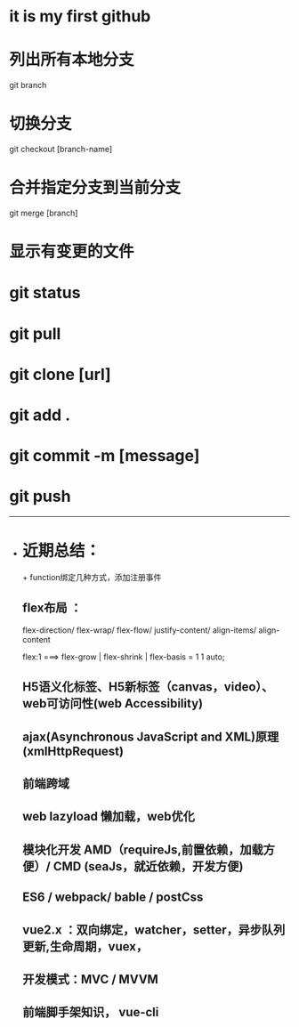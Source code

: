 # it is my first github
# 列出所有本地分支
git branch
# 切换分支
git checkout [branch-name]
# 合并指定分支到当前分支
git merge [branch]
# 显示有变更的文件
# git status

<h1> git pull </h1>
<h1> git clone [url] </h1>
<h1> git add . </h1>
<h1> git commit -m [message]  </h1>
<h1> git push </h1>

------------------------------------------------------------
 - <h1>近期总结：</h1>
   + <js 原型链以及继承:
      + _proto_, new , object.create
    <h2>function绑定几种方式，添加注册事件</h2>
    <h2>flex布局 ：</h2>
        <p>flex-direction/ flex-wrap/ flex-flow/ justify-content/ align-items/ align-content</p>
        <p>flex:1 ===>   flex-grow |  flex-shrink | flex-basis = 1 1 auto;</p>
    <h2>H5语义化标签、H5新标签（canvas，video）、web可访问性(web Accessibility)</h2>
    <h2>ajax(Asynchronous JavaScript and XML)原理(xmlHttpRequest)</h2>
    <h2>前端跨域</h2>
    <h2>web lazyload 懒加载，web优化</h2>
    <h2>模块化开发 AMD（requireJs,前置依赖，加载方便）/ CMD (seaJs，就近依赖，开发方便)</h2>
    <h2>ES6 / webpack/ bable / postCss</h2>
    <h2>vue2.x ：双向绑定，watcher，setter，异步队列更新,生命周期，vuex，</h2>
    <h2>开发模式：MVC / MVVM </h2>
    <h2>前端脚手架知识， vue-cli  </h2>
